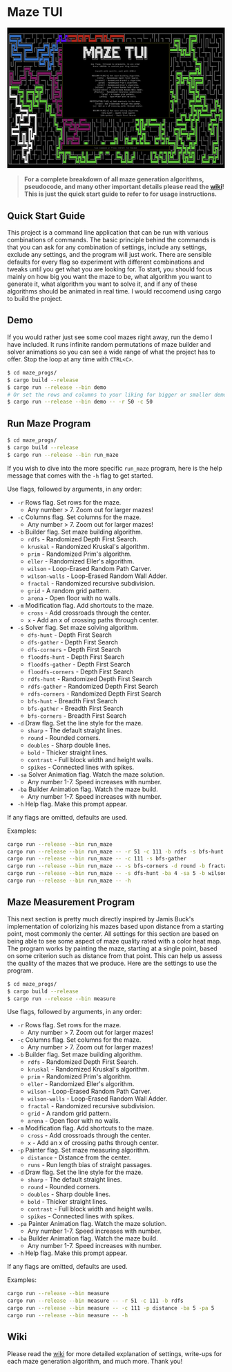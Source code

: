 # Maze TUI

![splash](/images/splash.png)

> **For a complete breakdown of all maze generation algorithms, pseudocode, and many other important details please read the [wiki](https://github.com/agl-alexglopez/multithreading-with-mazes-in-rust/wiki)! This is just the quick start guide to refer to for usage instructions.**

## Quick Start Guide

This project is a command line application that can be run with various combinations of commands. The basic principle behind the commands is that you can ask for any combination of settings, include any settings, exclude any settings, and the program will just work. There are sensible defaults for every flag so experiment with different combinations and tweaks until you get what you are looking for. To start, you should focus mainly on how big you want the maze to be, what algorithm you want to generate it, what algorithm you want to solve it, and if any of these algorithms should be animated in real time. I would reccomend using cargo to build the project.

## Demo

If you would rather just see some cool mazes right away, run the demo I have included. It runs infinite random permutations of maze builder and solver animations so you can see a wide range of what the project has to offer. Stop the loop at any time with `CTRL<C>`.

```zsh
$ cd maze_progs/
$ cargo build --release
$ cargo run --release --bin demo
# Or set the rows and columns to your liking for bigger or smaller demo mazes.
$ cargo run --release --bin demo -- -r 50 -c 50
```

## Run Maze Program

```zsh
$ cd maze_progs/
$ cargo build --release
$ cargo run --release --bin run_maze
```

If you wish to dive into the more specific `run_maze` program, here is the help message that comes with the `-h` flag to get started.

Use flags, followed by arguments, in any order:

- `-r` Rows flag. Set rows for the maze.
	- Any number > 7. Zoom out for larger mazes!
- `-c` Columns flag. Set columns for the maze.
	- Any number > 7. Zoom out for larger mazes!
- `-b` Builder flag. Set maze building algorithm.
	- `rdfs` - Randomized Depth First Search.
	- `kruskal` - Randomized Kruskal's algorithm.
	- `prim` - Randomized Prim's algorithm.
	- `eller` - Randomized Eller's algorithm.
	- `wilson` - Loop-Erased Random Path Carver.
	- `wilson-walls` - Loop-Erased Random Wall Adder.
	- `fractal` - Randomized recursive subdivision.
	- `grid` - A random grid pattern.
	- `arena` - Open floor with no walls.
- `-m` Modification flag. Add shortcuts to the maze.
	- `cross` - Add crossroads through the center.
	- `x` - Add an x of crossing paths through center.
- `-s` Solver flag. Set maze solving algorithm.
	- `dfs-hunt` - Depth First Search
	- `dfs-gather` - Depth First Search
	- `dfs-corners` - Depth First Search
	- `floodfs-hunt` - Depth First Search
	- `floodfs-gather` - Depth First Search
	- `floodfs-corners` - Depth First Search
	- `rdfs-hunt` - Randomized Depth First Search
	- `rdfs-gather` - Randomized Depth First Search
	- `rdfs-corners` - Randomized Depth First Search
	- `bfs-hunt` - Breadth First Search
	- `bfs-gather` - Breadth First Search
	- `bfs-corners` - Breadth First Search
- `-d` Draw flag. Set the line style for the maze.
	- `sharp` - The default straight lines.
	- `round` - Rounded corners.
	- `doubles` - Sharp double lines.
	- `bold` - Thicker straight lines.
	- `contrast` - Full block width and height walls.
	- `spikes` - Connected lines with spikes.
- `-sa` Solver Animation flag. Watch the maze solution.
	- Any number 1-7. Speed increases with number.
- `-ba` Builder Animation flag. Watch the maze build.
	- Any number 1-7. Speed increases with number.
- `-h` Help flag. Make this prompt appear.

If any flags are omitted, defaults are used.

Examples:

```zsh
cargo run --release --bin run_maze
cargo run --release --bin run_maze -- -r 51 -c 111 -b rdfs -s bfs-hunt
cargo run --release --bin run_maze -- -c 111 -s bfs-gather
cargo run --release --bin run_maze -- -s bfs-corners -d round -b fractal
cargo run --release --bin run_maze -- -s dfs-hunt -ba 4 -sa 5 -b wilson-walls -m x
cargo run --release --bin run_maze -- -h
```

## Maze Measurement Program

This next section is pretty much directly inspired by Jamis Buck's implementation of colorizing his mazes based upon distance from a starting point, most commonly the center. All settings for this section are based on being able to see some aspect of maze quality rated with a color heat map. The program works by painting the maze, starting at a single point, based on some criterion such as distance from that point. This can help us assess the quality of the mazes that we produce. Here are the settings to use the program.

```zsh
$ cd maze_progs/
$ cargo build --release
$ cargo run --release --bin measure
```
Use flags, followed by arguments, in any order:

- `-r` Rows flag. Set rows for the maze.
	- Any number > 7. Zoom out for larger mazes!
- `-c` Columns flag. Set columns for the maze.
	- Any number > 7. Zoom out for larger mazes!
- `-b` Builder flag. Set maze building algorithm.
	- `rdfs` - Randomized Depth First Search.
	- `kruskal` - Randomized Kruskal's algorithm.
	- `prim` - Randomized Prim's algorithm.
	- `eller` - Randomized Eller's algorithm.
	- `wilson` - Loop-Erased Random Path Carver.
	- `wilson-walls` - Loop-Erased Random Wall Adder.
	- `fractal` - Randomized recursive subdivision.
	- `grid` - A random grid pattern.
	- `arena` - Open floor with no walls.
- `-m` Modification flag. Add shortcuts to the maze.
	- `cross` - Add crossroads through the center.
	- `x` - Add an x of crossing paths through center.
- `-p` Painter flag. Set maze measuring algorithm.
    - `distance` - Distance from the center.
    - `runs` - Run length bias of straight passages.
- `-d` Draw flag. Set the line style for the maze.
	- `sharp` - The default straight lines.
	- `round` - Rounded corners.
	- `doubles` - Sharp double lines.
	- `bold` - Thicker straight lines.
	- `contrast` - Full block width and height walls.
	- `spikes` - Connected lines with spikes.
- `-pa` Painter Animation flag. Watch the maze solution.
	- Any number 1-7. Speed increases with number.
- `-ba` Builder Animation flag. Watch the maze build.
	- Any number 1-7. Speed increases with number.
- `-h` Help flag. Make this prompt appear.

If any flags are omitted, defaults are used.

Examples:

```zsh
cargo run --release --bin measure
cargo run --release --bin measure -- -r 51 -c 111 -b rdfs
cargo run --release --bin measure -- -c 111 -p distance -ba 5 -pa 5
cargo run --release --bin measure -- -h
```

## Wiki

Please read the [wiki](https://github.com/agl-alexglopez/multithreading-with-mazes-in-rust/wiki) for more detailed explanation of settings, write-ups for each maze generation algorithm, and much more. Thank you!
